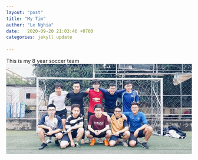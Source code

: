 ```yaml
---
layout: "post"
title: "My Tim"
author: "Le Nghia"
date:   2020-09-20 21:03:46 +0700
categories: jekyll update

---
```


This is my 8 year soccer team
![ak27](/img/AK27.jpg)